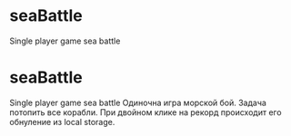 # seaBattle
Single player game sea battle
# seaBattle
Single player game sea battle
Одиночна игра морской бой.
Задача потопить все корабли.
При двойном клике на рекорд происходит его обнуление из local storage. 
